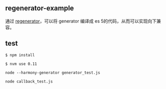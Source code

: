 regenerator-example
--------

通过 [regenerator](https://github.com/facebook/regenerator)，可以将 generator
编译成 es 5的代码，从而可以实现向下兼容。

## test

```
$ npm install

$ nvm use 0.11

node --harmony-generator generator_test.js

node callback_test.js
```
